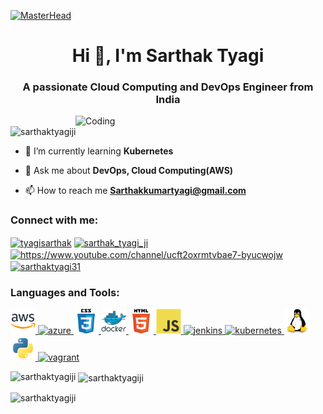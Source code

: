 [![MasterHead](https://blogger.googleusercontent.com/img/b/R29vZ2xl/AVvXsEhffteMazTlKZ0t0HNIftXgI5sq0Wt5nlBLl1VN6WySgbJi_JV6zIuX8V4Z7ZTmzEzs_7LY5Rgh2VVM3qT5XQbt4sgIcvjtNgvFbf6CnyC2SkX0RCB0ju_1tW6uIoW5C4S9xw16S3QMKpCtLG1h0Aam23_e-OzmmU2XJmiXSH7Fgclj1kk4hgTBKXA_JYIn/s1600/ezgif-5-e3f03cee2e.gif)](https://rishavchanda.io)

<h1 align="center">Hi 👋, I'm Sarthak Tyagi</h1>
<h3 align="center">A passionate Cloud Computing and DevOps Engineer from India</h3>
<img align="right" alt="Coding" width="400" src="https://cdn.dribbble.com/users/1162077/screenshots/3848914/programmer.gif">

<p align="left"> <img src="https://komarev.com/ghpvc/?username=sarthaktyagiji&label=Profile%20views&color=0e75b6&style=flat" alt="sarthaktyagiji" /> </p>

- 🌱 I’m currently learning **Kubernetes**

- 💬 Ask me about **DevOps, Cloud Computing(AWS)**

- 📫 How to reach me **Sarthakkumartyagi@gmail.com**

<h3 align="left">Connect with me:</h3>
<p align="left">
<a href="https://linkedin.com/in/tyagisarthak" target="blank"><img align="center" src="https://raw.githubusercontent.com/rahuldkjain/github-profile-readme-generator/master/src/images/icons/Social/linked-in-alt.svg" alt="tyagisarthak" height="30" width="40" /></a>
<a href="https://instagram.com/sarthak_tyagi_ji" target="blank"><img align="center" src="https://raw.githubusercontent.com/rahuldkjain/github-profile-readme-generator/master/src/images/icons/Social/instagram.svg" alt="sarthak_tyagi_ji" height="30" width="40" /></a>
<a href="https://www.youtube.com/c/https://www.youtube.com/channel/ucft2oxrmtvbae7-byucwojw" target="blank"><img align="center" src="https://raw.githubusercontent.com/rahuldkjain/github-profile-readme-generator/master/src/images/icons/Social/youtube.svg" alt="https://www.youtube.com/channel/ucft2oxrmtvbae7-byucwojw" height="30" width="40" /></a>
<a href="https://www.hackerrank.com/sarthaktyagi31" target="blank"><img align="center" src="https://raw.githubusercontent.com/rahuldkjain/github-profile-readme-generator/master/src/images/icons/Social/hackerrank.svg" alt="sarthaktyagi31" height="30" width="40" /></a>
</p>

<h3 align="left">Languages and Tools:</h3>
<p align="left"> <a href="https://aws.amazon.com" target="_blank" rel="noreferrer"> <img src="https://raw.githubusercontent.com/devicons/devicon/master/icons/amazonwebservices/amazonwebservices-original-wordmark.svg" alt="aws" width="40" height="40"/> </a> <a href="https://azure.microsoft.com/en-in/" target="_blank" rel="noreferrer"> <img src="https://www.vectorlogo.zone/logos/microsoft_azure/microsoft_azure-icon.svg" alt="azure" width="40" height="40"/> </a> <a href="https://www.w3schools.com/css/" target="_blank" rel="noreferrer"> <img src="https://raw.githubusercontent.com/devicons/devicon/master/icons/css3/css3-original-wordmark.svg" alt="css3" width="40" height="40"/> </a> <a href="https://www.docker.com/" target="_blank" rel="noreferrer"> <img src="https://raw.githubusercontent.com/devicons/devicon/master/icons/docker/docker-original-wordmark.svg" alt="docker" width="40" height="40"/> </a> <a href="https://www.w3.org/html/" target="_blank" rel="noreferrer"> <img src="https://raw.githubusercontent.com/devicons/devicon/master/icons/html5/html5-original-wordmark.svg" alt="html5" width="40" height="40"/> </a> <a href="https://developer.mozilla.org/en-US/docs/Web/JavaScript" target="_blank" rel="noreferrer"> <img src="https://raw.githubusercontent.com/devicons/devicon/master/icons/javascript/javascript-original.svg" alt="javascript" width="40" height="40"/> </a> <a href="https://www.jenkins.io" target="_blank" rel="noreferrer"> <img src="https://www.vectorlogo.zone/logos/jenkins/jenkins-icon.svg" alt="jenkins" width="40" height="40"/> </a> <a href="https://kubernetes.io" target="_blank" rel="noreferrer"> <img src="https://www.vectorlogo.zone/logos/kubernetes/kubernetes-icon.svg" alt="kubernetes" width="40" height="40"/> </a> <a href="https://www.linux.org/" target="_blank" rel="noreferrer"> <img src="https://raw.githubusercontent.com/devicons/devicon/master/icons/linux/linux-original.svg" alt="linux" width="40" height="40"/> </a> <a href="https://www.python.org" target="_blank" rel="noreferrer"> <img src="https://raw.githubusercontent.com/devicons/devicon/master/icons/python/python-original.svg" alt="python" width="40" height="40"/> </a> <a href="https://www.vagrantup.com/" target="_blank" rel="noreferrer"> <img src="https://www.vectorlogo.zone/logos/vagrantup/vagrantup-icon.svg" alt="vagrant" width="40" height="40"/> </a> </p>

<p><img align="left" src="https://github-readme-stats.vercel.app/api/top-langs?username=sarthaktyagiji&show_icons=true&locale=en&layout=compact" alt="sarthaktyagiji" /></p>

<p>&nbsp;<img align="center" src="https://github-readme-stats.vercel.app/api?username=sarthaktyagiji&show_icons=true&locale=en" alt="sarthaktyagiji" /></p>

<p><img align="center" src="https://github-readme-streak-stats.herokuapp.com/?user=sarthaktyagiji&" alt="sarthaktyagiji" /></p>
